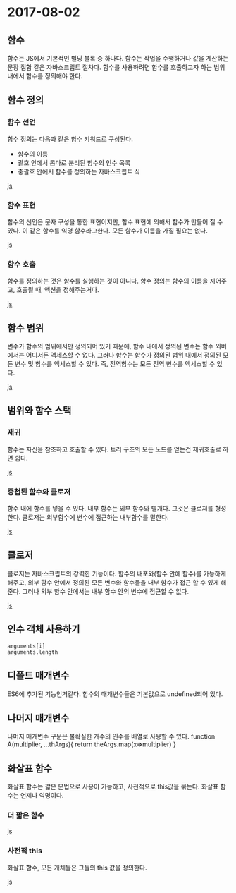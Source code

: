 # 2017-08-02

## 함수

함수는 JS에서 기본적인 빌딩 블록 중 하나다.
함수는 작업을 수행하거나 값을 계산하는 문장 집합 같은 자바스크립트 절차다.
함수를 사용하려면 함수를 호출하고자 하는 범위 내에서 함수를 정의해야 한다.
## 함수 정의

### 함수 선언
함수 정의는 다음과 같은 함수 키워드로 구성된다.
<ul>
    <li>함수의 이름</li>
    <li>괄호 안에서 콤마로 분리된 함수의 인수 목록</li>
    <li>중괄호 안에서 함수를 정의하는 자바스크립트 식</li>
</ul>

[js](1_function.js)
### 함수 표현
함수의 선언은 문자 구성을 통한 표현이지만, 함수 표현에 의해서 함수가 만들어 질 수 있다.
이 같은 함수를 익명 함수라고한다.
모든 함수가 이름을 가질 필요는 없다.

[js](2_function.js)

### 함수 호출
함수를 정의하는 것은 함수를 실행하는 것이 아니다.
함수 정의는 함수의 이름을 지어주고, 호출될 때, 액션을 정해주는거다.

[js](3_function.js)
## 함수 범위
변수가 함수의 범위에서만 정의되어 있기 때문에, 함수 내에서 정의된 변수는 함수 외버에서는 어디서든 액세스할 수 없다.
그러나 함수는 함수가 정의된 범위 내에서 정의된 모든 변수 및 함수를 액세스할 수 있다.
즉, 전역함수는 모든 전역 변수를 액세스할 수 있다.

[js](4_function.js)
## 범위와 함수 스택
### 재귀
함수는 자신을 참조하고 호출할 수 있다.
트리 구조의 모든 노드를 얻는건 재귀호출로 하면 쉽다.

[js](5_function.js)
### 중첩된 함수와 클로저
함수 내에 함수를 넣을 수 있다.
내부 함수는 외부 함수와 별개다.
그것은 클로저를 형성한다.
클로저는 외부함수에 변수에 접근하는 내부함수를 말한다.

[js](6_function.js)
## 클로저
클로저는 자바스크립트의 강력한 기능이다.
함수의 내포와(함수 안에 함수)를 가능하게 해주고, 외부 함수 안에서 정의된 모든 변수와 함수들을 내부 함수가 접근 할 수 있게 해준다.
그러나 외부 함수 안에서는 내부 함수 안의 변수에 접근할 수 없다.

[js](7_function.js)
## 인수 객체 사용하기

    arguments[i]
    arguments.length
## 디폴트 매개변수
ES6에 추가된 기능인거같다.
함수의 매개변수들은 기본값으로 undefined되어 있다.
## 나머지 매개변수
나머지 매개변수 구문은 불확실한 개수의 인수를 배열로 사용할 수 있다.
    function A(multiplier, ...thArgs){
        return theArgs.map(x=>multiplier)
    }
## 화살표 함수
화살표 함수는 짧은 문법으로 사용이 가능하고, 사전적으로 this값을 묶는다.
화살표 함수는 언제나 익명이다.
### 더 짧은 함수
[js](8_function.js)
### 사전적 this
화살표 함수, 모든 개체들은 그들의 this 값을 정의한다.

[js](9_function.js)